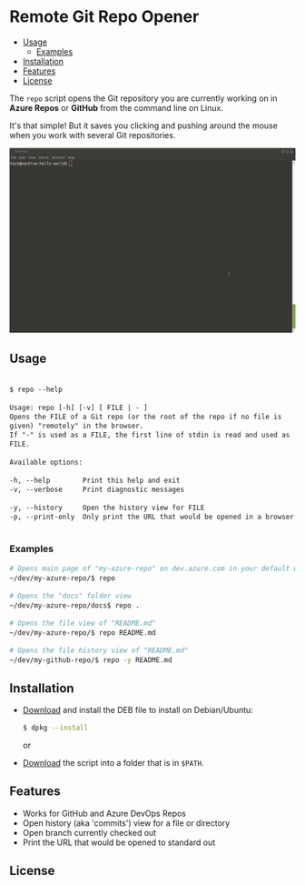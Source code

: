 # Remote Git Repo Opener

- [Usage](#usage)
  - [Examples](#examples)
- [Installation](#installation)
- [Features](#features)
- [License](#license)

The `repo` script opens the Git repository you are currently working on in **Azure Repos** or **GitHub** from the command line on Linux.

It's that simple! But it saves you clicking and pushing around the mouse when you work with several Git repositories.

![foo](./docs/images/preview.gif)

## Usage

```

$ repo --help

Usage: repo [-h] [-v] [ FILE | - ]
Opens the FILE of a Git repo (or the root of the repo if no file is given) "remotely" in the browser.
If "-" is used as a FILE, the first line of stdin is read and used as FILE.

Available options:

-h, --help        Print this help and exit
-v, --verbose     Print diagnostic messages

-y, --history     Open the history view for FILE
-p, --print-only  Only print the URL that would be opened in a browser


```

### Examples

```bash
# Opens main page of "my-azure-repo" on dev.azure.com in your default web browser
~/dev/my-azure-repo/$ repo
```

```bash
# Opens the "docs" folder view
~/dev/my-azure-repo/docs$ repo .
```

```bash
# Opens the file view of "README.md"
~/dev/my-azure-repo/$ repo README.md
```

```bash
# Opens the file history view of "README.md"
~/dev/my-github-repo/$ repo -y README.md
```

## Installation

- [Download](https://github.com/ctjdr/repo-cli/releases/download/1.0.0-1/repo-cli_1.0.0-1.deb) and install the DEB file to install on Debian/Ubuntu:
    ```bash
    $ dpkg --install 
    ``` 

    or

- [Download](https://github.com/ctjdr/repo-cli/releases/download/1.0.0-1/repo-cli_1.0.0-1.deb) the script into a folder that is in `$PATH`.

## Features

- Works for GitHub and Azure DevOps Repos
- Open history (aka 'commits') view for a file or directory
- Open branch currently checked out
- Print the URL that would be opened to standard out

## License 